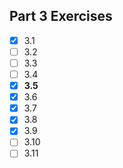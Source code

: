 ## Part 3 Exercises
- [x] 3.1
- [ ] 3.2
- [ ] 3.3
- [ ] 3.4
- [x] **3.5**
- [x] 3.6
- [x] 3.7
- [x] 3.8
- [x] 3.9
- [ ] 3.10
- [ ] 3.11
